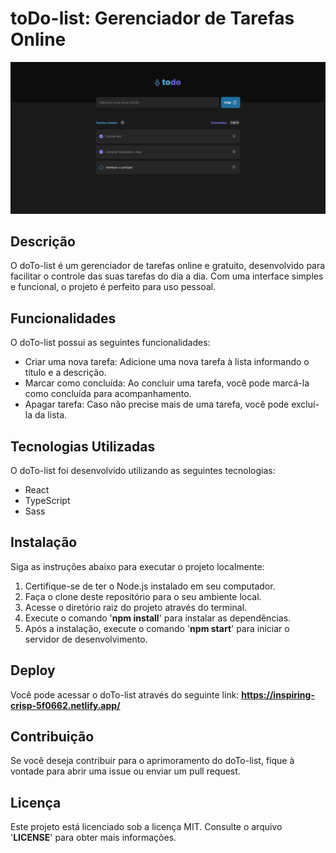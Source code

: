 # **toDo-list**: Gerenciador de Tarefas Online

![Design preview from toDo](./src/assets/template.png)

## **Descrição**
O doTo-list é um gerenciador de tarefas online e gratuito, desenvolvido para facilitar o controle das suas tarefas do dia a dia. Com uma interface simples e funcional, o projeto é perfeito para uso pessoal.

## **Funcionalidades**
O doTo-list possui as seguintes funcionalidades:

* Criar uma nova tarefa: Adicione uma nova tarefa à lista informando o título e a descrição.
* Marcar como concluída: Ao concluir uma tarefa, você pode marcá-la como concluída para acompanhamento.
* Apagar tarefa: Caso não precise mais de uma tarefa, você pode excluí-la da lista.

## **Tecnologias Utilizadas**
O doTo-list foi desenvolvido utilizando as seguintes tecnologias:
* React
* TypeScript
* Sass

## **Instalação**
Siga as instruções abaixo para executar o projeto localmente:

1. Certifique-se de ter o Node.js instalado em seu computador.
2. Faça o clone deste repositório para o seu ambiente local.
3. Acesse o diretório raiz do projeto através do terminal.
4. Execute o comando '__npm install__' para instalar as dependências.
5. Após a instalação, execute o comando '__npm start__' para iniciar o servidor de desenvolvimento.

## **Deploy**
Você pode acessar o doTo-list através do seguinte link: __https://inspiring-crisp-5f0662.netlify.app/__

## **Contribuição**
Se você deseja contribuir para o aprimoramento do doTo-list, fique à vontade para abrir uma issue ou enviar um pull request.

## **Licença**
Este projeto está licenciado sob a licença MIT. Consulte o arquivo '__LICENSE__' para obter mais informações.
